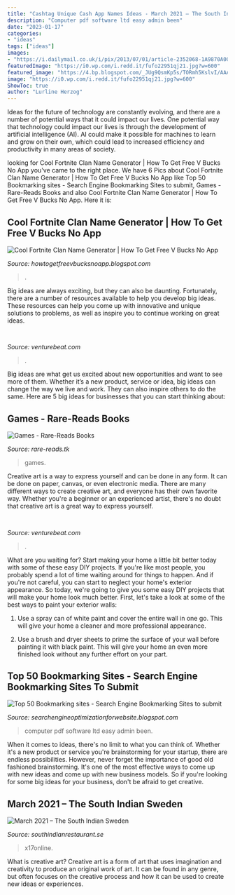 ```yaml
---
title: "Cashtag Unique Cash App Names Ideas - March 2021 – The South Indian Sweden"
description: "Computer pdf software ltd easy admin been"
date: "2023-01-17"
categories:
- "ideas"
tags: ["ideas"]
images:
- "https://i.dailymail.co.uk/i/pix/2013/07/01/article-2352068-1A9870A0000005DC-682_634x951.jpg"
featuredImage: "https://i0.wp.com/i.redd.it/fufo22951qj21.jpg?w=600"
featured_image: "https://4.bp.blogspot.com/_JUg9QsmKp5s/TORmh5KslvI/AAAAAAAACCg/_-pRdv3xYVE/s000/feat2.jpg"
image: "https://i0.wp.com/i.redd.it/fufo22951qj21.jpg?w=600"
ShowToc: true
author: "Lurline Herzog"
---
```



Ideas for the future of technology are constantly evolving, and there are a number of potential ways that it could impact our lives. One potential way that technology could impact our lives is through the development of artificial intelligence (AI). AI could make it possible for machines to learn and grow on their own, which could lead to increased efficiency and productivity in many areas of society.

	

		
looking for Cool Fortnite Clan Name Generator | How To Get Free V Bucks No App you've came to the right place. We have 6 Pics about Cool Fortnite Clan Name Generator | How To Get Free V Bucks No App like Top 50 Bookmarking sites - Search Engine Bookmarking Sites to submit, Games - Rare-Reads Books and also Cool Fortnite Clan Name Generator | How To Get Free V Bucks No App. Here it is:
		
    
## Cool Fortnite Clan Name Generator | How To Get Free V Bucks No App

<img loading=lazy src="https://i0.wp.com/i.redd.it/fufo22951qj21.jpg?w=600" onerror="this.onerror=null;this.src='https://tse2.mm.bing.net/th?id=OIP.PLgdPmnFI9X0Z5ymXuR1UgHaEK&amp;pid=15.1';" alt="Cool Fortnite Clan Name Generator | How To Get Free V Bucks No App">

_Source: howtogetfreevbucksnoapp.blogspot.com_

>. 

	

Big ideas are always exciting, but they can also be daunting. Fortunately, there are a number of resources available to help you develop big ideas. These resources can help you come up with innovative and unique solutions to problems, as well as inspire you to continue working on great ideas.

    
## 

<img loading=lazy src="https://venturebeat.com/wp-content/uploads/2017/08/netflix_logo.png?w=800" onerror="this.onerror=null;this.src='https://tse3.mm.bing.net/th?id=OIP.dzrdIPuyiZl9ttMEJQt71AHaDt&amp;pid=15.1';" alt="">

_Source: venturebeat.com_

>. 

	

Big ideas are what get us excited about new opportunities and want to see more of them. Whether it’s a new product, service or idea, big ideas can change the way we live and work. They can also inspire others to do the same. Here are 5 big ideas for businesses that you can start thinking about: 

    
## Games - Rare-Reads Books

<img loading=lazy src="https://images-na.ssl-images-amazon.com/images/I/41Tn22x9mjL._SX330_BO1,204,203,200_.jpg" onerror="this.onerror=null;this.src='https://tse1.mm.bing.net/th?id=OIP.ZOXBdKuTEfkW9WtWY74RmAAAAA&amp;pid=15.1';" alt="Games - Rare-Reads Books">

_Source: rare-reads.tk_

>games. 

	

Creative art is a way to express yourself and can be done in any form. It can be done on paper, canvas, or even electronic media. There are many different ways to create creative art, and everyone has their own favorite way. Whether you're a beginner or an experienced artist, there's no doubt that creative art is a great way to express yourself.

    
## 

<img loading=lazy src="https://venturebeat.com/wp-content/uploads/2018/01/zac41361_rgb.jpg?w=800" onerror="this.onerror=null;this.src='https://tse4.mm.bing.net/th?id=OIP.J2ZubWp3pAFTO0RZTCCAuQHaE7&amp;pid=15.1';" alt="">

_Source: venturebeat.com_

>. 

	

What are you waiting for? Start making your home a little bit better today with some of these easy DIY projects.
If you're like most people, you probably spend a lot of time waiting around for things to happen. And if you're not careful, you can start to neglect your home's exterior appearance. So today, we're going to give you some easy DIY projects that will make your home look much better. First, let's take a look at some of the best ways to paint your exterior walls: 
1. Use a spray can of white paint and cover the entire wall in one go. This will give your home a cleaner and more professional appearance.

2. Use a brush and dryer sheets to prime the surface of your wall before painting it with black paint. This will give your home an even more finished look without any further effort on your part. 


    
## Top 50 Bookmarking Sites - Search Engine Bookmarking Sites To Submit

<img loading=lazy src="https://4.bp.blogspot.com/_JUg9QsmKp5s/TORmh5KslvI/AAAAAAAACCg/_-pRdv3xYVE/s000/feat2.jpg" onerror="this.onerror=null;this.src='https://tse3.mm.bing.net/th?id=OIP.XAU3Ns4NWVF8PxN0FLbwNwHaB0&amp;pid=15.1';" alt="Top 50 Bookmarking sites - Search Engine Bookmarking Sites to submit">

_Source: searchengineoptimizationforwebsite.blogspot.com_

>computer pdf software ltd easy admin been. 

	

When it comes to ideas, there's no limit to what you can think of. Whether it's a new product or service you're brainstorming for your startup, there are endless possibilities. However, never forget the importance of good old fashioned brainstorming. It's one of the most effective ways to come up with new ideas and come up with new business models. So if you're looking for some big ideas for your business, don't be afraid to get creative.

    
## March 2021 – The South Indian Sweden

<img loading=lazy src="https://i.dailymail.co.uk/i/pix/2013/07/01/article-2352068-1A9870A0000005DC-682_634x951.jpg" onerror="this.onerror=null;this.src='https://tse1.mm.bing.net/th?id=OIP.X7Xnzw3ZcV_ZHWQ_V5ck8gHaLH&amp;pid=15.1';" alt="March 2021 – The South Indian Sweden">

_Source: southindianrestaurant.se_

>x17online. 

	

What is creative art?
Creative art is a form of art that uses imagination and creativity to produce an original work of art. It can be found in any genre, but often focuses on the creative process and how it can be used to create new ideas or experiences.


